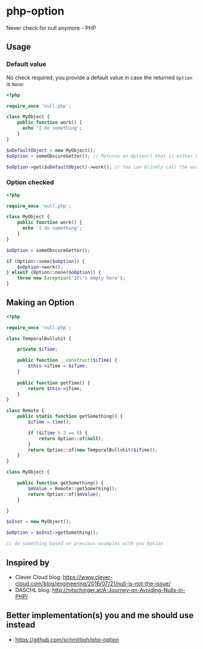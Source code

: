 # php-option

Never check for null anymore - PHP

## Usage

### Default value

No check required, you provide a default value in case the returned `Option` is `None`:

```php
<?php

require_once 'null.php';

class MyObject {
    public function work() {
      echo 'I do something';
    }
}

$oDefaultObject = new MyObject();
$oOption = someObscureGetter(); // Returns an Option() that is either Some(MyObject) or None()

$oOption->get($oDefaultObject)->work(); // You can blindly call the work() method because you're sure you'll get a MyObject instance
```

### Option checked

```php
<?php

require_once 'null.php';

class MyObject {
    public function work() {
      echo 'I do something';
    }
}

$oOption = someObscureGetter();

if (Option::some($oOption)) {
    $oOption->work();
} elseif (Option::none($oOption)) {
    throw new Exception('It\'s empty here');
}
```

## Making an Option

```php
<?php

require_once 'null.php';

class TemporalBullshit {

    private $iTime;

    public function __construct($iTime) {
        $this->iTime = $iTime;
    }
    
    public function getTime() {
        return $this->iTime;
    }
}

class Remote {
    public static function getSomething() {
        $iTime = time();

        if ($iTime % 2 == 0) {
            return Option::of(null);
        }
        return Option::of(new TemporalBullshit($iTime));
    }
}

class MyObject {

    public function getSomething() {
        $mValue = Remote::getSomething();
        return Option::of($mValue);
    }

}

$oInst = new MyObject();

$oOption = $oInst->getSomething();

// do something based on previous examples with you Option
```

## Inspired by

 * Clever Cloud blog: https://www.clever-cloud.com/blog/engineering/2016/07/21/null-is-not-the-issue/
 * DASCHL blog: http://nitschinger.at/A-Journey-on-Avoiding-Nulls-in-PHP/

## Better implementation(s) you and me should use instead

 * https://github.com/schmittjoh/php-option
